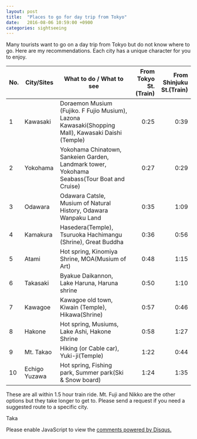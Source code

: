 ```yaml
---
layout: post
title:  "Places to go for day trip from Tokyo"
date:   2016-08-06 10:59:00 +0900
categories: sightseeing
---
```


Many tourists want to go on a day trip from Tokyo but do not know where to go. Here are my recommendations. Each city has a unique character for you to enjoy.

|No.|City/Sites|What to do / What to see|From Tokyo St.(Train)|From Shinjuku St.(Train)|
|---|---|---|---:|---:|
|1|Kawasaki|Doraemon Musium (Fujiko. F Fujio Musium), Lazona Kawasaki(Shopping Mall), Kawasaki Daishi (Temple)|0:25|0:39|
|2|Yokohama|Yokohama Chinatown, Sankeien Garden, Landmark tower, Yokohama Seabass(Tour Boat and Cruise)|0:27|0:29|
|3|Odawara|Odawara Catsle, Musium of Natural History, Odawara Wanpaku Land|0:35|1:09|
|4|Kamakura|Hasedera(Temple), Tsuruoka Hachimangu (Shrine), Great Buddha|0:36|0:56|
|5|Atami|Hot spring, Kinomiya Shrine, MOA(Musium of Art)|0:48|1:15|
|6|Takasaki|Byakue Daikannon, Lake Haruna, Haruna shrine|0:50|1:10|
|7|Kawagoe|Kawagoe old town, Kiwain (Temple), Hikawa(Shrine)|0:57|0:46|
|8|Hakone|Hot spring, Musiums, Lake Ashi, Hakone Shrine|0:58|1:27|
|9|Mt. Takao|Hiking (or Cable car), Yuki-ji(Temple)|1:22|0:44|
|10|Echigo Yuzawa|Hot spring, Fishing park, Summer park(Ski & Snow board)|1:24|1:35|  

These are all within 1.5 hour train ride. Mt. Fuji and Nikko are the other options but they take longer to get to. Please send a request if you need a suggested route to a specific city.

Taka

<div id="disqus_thread"></div>
<script>
var disqus_config = function () {
    this.page.identifier = "2016-08-07-daytripfromtokyo";
};

(function() { // DON'T EDIT BELOW THIS LINE
    var d = document, s = d.createElement('script');
    s.src = '//tjconcierge.disqus.com/embed.js';
    s.setAttribute('data-timestamp', +new Date());
    (d.head || d.body).appendChild(s);
})();
</script>
<noscript>Please enable JavaScript to view the <a href="https://disqus.com/?ref_noscript">comments powered by Disqus.</a></noscript>
